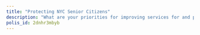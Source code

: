 ```yaml
---
title: "Protecting NYC Senior Citizens"
description: "What are your priorities for improving services for and protecting seniors in your community? Tell us what you feel. Vote and comment on Talk to NYC. Survey created by Mary Silver."
polis_id: 2dnhr3mbyb
---
```


